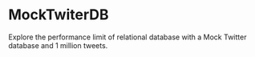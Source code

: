 # MockTwiterDB
Explore the performance limit of relational database with a Mock Twitter database and 1 million tweets.
